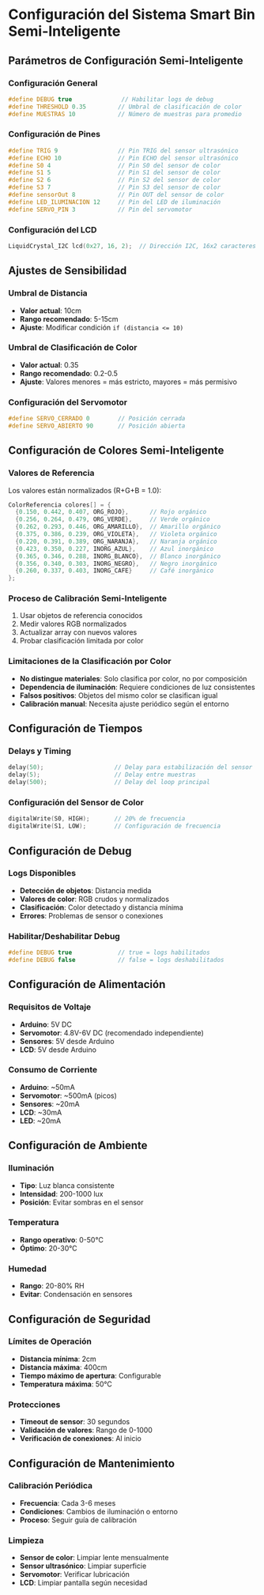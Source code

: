 # Configuración del Sistema Smart Bin Semi-Inteligente

## Parámetros de Configuración Semi-Inteligente

### Configuración General
```cpp
#define DEBUG true              // Habilitar logs de debug
#define THRESHOLD 0.35         // Umbral de clasificación de color
#define MUESTRAS 10            // Número de muestras para promedio
```

### Configuración de Pines
```cpp
#define TRIG 9                 // Pin TRIG del sensor ultrasónico
#define ECHO 10                // Pin ECHO del sensor ultrasónico
#define S0 4                   // Pin S0 del sensor de color
#define S1 5                   // Pin S1 del sensor de color
#define S2 6                   // Pin S2 del sensor de color
#define S3 7                   // Pin S3 del sensor de color
#define sensorOut 8            // Pin OUT del sensor de color
#define LED_ILUMINACION 12     // Pin del LED de iluminación
#define SERVO_PIN 3            // Pin del servomotor
```

### Configuración del LCD
```cpp
LiquidCrystal_I2C lcd(0x27, 16, 2);  // Dirección I2C, 16x2 caracteres
```

## Ajustes de Sensibilidad

### Umbral de Distancia
- **Valor actual**: 10cm
- **Rango recomendado**: 5-15cm
- **Ajuste**: Modificar condición `if (distancia <= 10)`

### Umbral de Clasificación de Color
- **Valor actual**: 0.35
- **Rango recomendado**: 0.2-0.5
- **Ajuste**: Valores menores = más estricto, mayores = más permisivo

### Configuración del Servomotor
```cpp
#define SERVO_CERRADO 0        // Posición cerrada
#define SERVO_ABIERTO 90       // Posición abierta
```

## Configuración de Colores Semi-Inteligente

### Valores de Referencia
Los valores están normalizados (R+G+B = 1.0):

```cpp
ColorReferencia colores[] = {
  {0.150, 0.442, 0.407, ORG_ROJO},      // Rojo orgánico
  {0.256, 0.264, 0.479, ORG_VERDE},     // Verde orgánico
  {0.262, 0.293, 0.446, ORG_AMARILLO},  // Amarillo orgánico
  {0.375, 0.386, 0.239, ORG_VIOLETA},   // Violeta orgánico
  {0.220, 0.391, 0.389, ORG_NARANJA},   // Naranja orgánico
  {0.423, 0.350, 0.227, INORG_AZUL},    // Azul inorgánico
  {0.365, 0.346, 0.288, INORG_BLANCO},  // Blanco inorgánico
  {0.356, 0.340, 0.303, INORG_NEGRO},   // Negro inorgánico
  {0.260, 0.337, 0.403, INORG_CAFE}     // Café inorgánico
};
```

### Proceso de Calibración Semi-Inteligente
1. Usar objetos de referencia conocidos
2. Medir valores RGB normalizados
3. Actualizar array con nuevos valores
4. Probar clasificación limitada por color

### Limitaciones de la Clasificación por Color
- **No distingue materiales**: Solo clasifica por color, no por composición
- **Dependencia de iluminación**: Requiere condiciones de luz consistentes
- **Falsos positivos**: Objetos del mismo color se clasifican igual
- **Calibración manual**: Necesita ajuste periódico según el entorno

## Configuración de Tiempos

### Delays y Timing
```cpp
delay(50);                    // Delay para estabilización del sensor
delay(5);                     // Delay entre muestras
delay(500);                   // Delay del loop principal
```

### Configuración del Sensor de Color
```cpp
digitalWrite(S0, HIGH);       // 20% de frecuencia
digitalWrite(S1, LOW);        // Configuración de frecuencia
```

## Configuración de Debug

### Logs Disponibles
- **Detección de objetos**: Distancia medida
- **Valores de color**: RGB crudos y normalizados
- **Clasificación**: Color detectado y distancia mínima
- **Errores**: Problemas de sensor o conexiones

### Habilitar/Deshabilitar Debug
```cpp
#define DEBUG true             // true = logs habilitados
#define DEBUG false            // false = logs deshabilitados
```

## Configuración de Alimentación

### Requisitos de Voltaje
- **Arduino**: 5V DC
- **Servomotor**: 4.8V-6V DC (recomendado independiente)
- **Sensores**: 5V desde Arduino
- **LCD**: 5V desde Arduino

### Consumo de Corriente
- **Arduino**: ~50mA
- **Servomotor**: ~500mA (picos)
- **Sensores**: ~20mA
- **LCD**: ~30mA
- **LED**: ~20mA

## Configuración de Ambiente

### Iluminación
- **Tipo**: Luz blanca consistente
- **Intensidad**: 200-1000 lux
- **Posición**: Evitar sombras en el sensor

### Temperatura
- **Rango operativo**: 0-50°C
- **Óptimo**: 20-30°C

### Humedad
- **Rango**: 20-80% RH
- **Evitar**: Condensación en sensores

## Configuración de Seguridad

### Límites de Operación
- **Distancia mínima**: 2cm
- **Distancia máxima**: 400cm
- **Tiempo máximo de apertura**: Configurable
- **Temperatura máxima**: 50°C

### Protecciones
- **Timeout de sensor**: 30 segundos
- **Validación de valores**: Rango de 0-1000
- **Verificación de conexiones**: Al inicio

## Configuración de Mantenimiento

### Calibración Periódica
- **Frecuencia**: Cada 3-6 meses
- **Condiciones**: Cambios de iluminación o entorno
- **Proceso**: Seguir guía de calibración

### Limpieza
- **Sensor de color**: Limpiar lente mensualmente
- **Sensor ultrasónico**: Limpiar superficie
- **Servomotor**: Verificar lubricación
- **LCD**: Limpiar pantalla según necesidad 